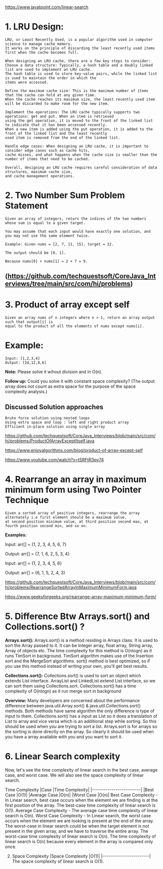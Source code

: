 https://www.javatpoint.com/linear-search

# 1. LRU Design:

	LRU, or Least Recently Used, is a popular algorithm used in computer science to manage cache memory. 
	It works on the principle of discarding the least recently used items first when the cache becomes full.

	When designing an LRU cache, there are a few key steps to consider:
	Choose a data structure: Typically, a hash table and a doubly linked list are used to implement an LRU cache. 
    The hash table is used to store key-value pairs, while the linked list is used to maintain the order in which the 
    items were accessed.
	
	Define the maximum cache size: This is the maximum number of items that the cache can hold at any given time. 
    When the cache reaches its maximum size, the least recently used item will be discarded to make room for the new item.
	
	Implement the operations: The LRU cache typically supports two operations: get and put. When an item is retrieved 
    using the get operation, it is moved to the front of the linked list to indicate that it has been accessed recently. 
    When a new item is added using the put operation, it is added to the front of the linked list and the least recently 
    used item is removed from the end of the linked list.
	
	Handle edge cases: When designing an LRU cache, it is important to consider edge cases such as cache hits, 
    cache misses, and what happens when the cache size is smaller than the number of items that need to be cached.

	Overall, designing an LRU cache requires careful consideration of data structures, maximum cache size, 
    and cache management operations.


# 2. Two Number Sum Problem Statement

	Given an array of integers, return the indices of the two numbers whose sum is equal to a given target.

	You may assume that each input would have exactly one solution, and you may not use the same element twice.
	
	Example: Given nums = [2, 7, 11, 15], target = 22.
	
	The output should be [0, 1]. 
	
	Because nums[0] + nums[1] = 2 + 7 = 9.

## (https://github.com/techquestsoft/CoreJava_Interviews/tree/main/src/com/hi/problems)

# 3. Product of array except self
    Given an array nums of n integers where n > 1, return an array output such that output[i] is 
    equal to the product of all the elements of nums except nums[i].

# Example:
	Input: [1,2,3,4]
	Output: [24,12,8,6]

**Note:** Please solve it wihout division and in O(n).

**Follow up:**
    Could you solve it with constant space complexity? (The output array 
    does not count as extra space for the purpose of the space complexity analysis.)

## Discussed Solution approaches
	Brute force solution using nested loops
	Using extra space and loop : left and right product array
	Efficient in-place solution using single array

https://github.com/techquestsoft/CoreJava_Interviews/blob/main/src/com/hi/problems/ProductOfArrayExceptItself.java

https://www.enjoyalgorithms.com/blog/product-of-array-except-self

https://www.youtube.com/watch?v=tSRFtR3pv74

# 4. Rearrange an array in maximum minimum form using Two Pointer Technique
    Given a sorted array of positive integers, rearrange the array alternately i.e first element should be a maximum value, 
    at second position minimum value, at third position second max, at fourth position second min, and so on. 
**Examples:**

Input: arr[] = {1, 2, 3, 4, 5, 6, 7} 

Output: arr[] = {7, 1, 6, 2, 5, 3, 4}

Input: arr[] = {1, 2, 3, 4, 5, 6}

Output: arr[] = {6, 1, 5, 2, 4, 3} 

https://github.com/techquestsoft/CoreJava_Interviews/blob/main/src/com/hi/problems/RearrangeSortedArrayInMaximumMinimumForm.java

https://www.geeksforgeeks.org/rearrange-array-maximum-minimum-form/

# 5. Difference Btw Arrays.sort() and Collections.sort() ?
**Arrays.sort():**
Arrays.sort() is a method residing in Arrays class. It is used to sort the Array passed to it. It can be integer array, float array, String array, Array of objects etc.
The time complexity for this method is O(nlogn) as it runs TimSort in background. TimSort algorithm makes use of the Insertion sort and the MergeSort algorithms.
sort() method is best optimized, so if you use this method instead of writing your own, you'll get best results.

**Collections.sort():**
Collections.sort() is used to sort an object which extends List interface. ArrayList and LinkedList extend List interface, so we can sort them using Collections.sort.
Collections.sort() has a time complexity of O(nlogn) as it run merge sort in background

**Overview:**
Many developers are concerned about the performance difference between java.util.Array.sort() & java.util.Collections.sort() methods. Both methods have same algorithm the only difference is type of input to them.
Collections.sort() has a input as List so it does a translation of List to array and vice versa which is an additional step while sorting. So this should be used when you are trying to sort a list.
Arrays.sort is for arrays so the sorting is done directly on the array. So clearly it should be used when you have a array available with you and you want to sort it.

# 6. Linear Search complexity
Now, let's see the time complexity of linear search in the best case, average case, and worst case. We will also see the space complexity of linear search.

Time Complexity
      |Case	|Time Complexity|
      |-------------------------|
      |Best Case	|O(1)|
      |Average Case	|O(n)|
      |Worst Case	|O(n)|
      Best Case Complexity - In Linear search, best case occurs when the element we are finding is at the first position of the array. The best-case time complexity of linear search is O(1).
      Average Case Complexity - The average case time complexity of linear search is O(n).
      Worst Case Complexity - In Linear search, the worst case occurs when the element we are looking is present at the end of the array. The worst-case in linear search could be when the target element is not present in the given array, and we have to traverse the entire array. The worst-case time complexity of linear search is O(n).
      The time complexity of linear search is O(n) because every element in the array is compared only once.

2. Space Complexity
   |Space Complexity	|O(1)|
   |------------------------|
   The space complexity of linear search is O(1).